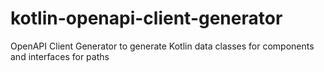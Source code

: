 # kotlin-openapi-client-generator

OpenAPI Client Generator to generate Kotlin data classes for components and interfaces for paths


